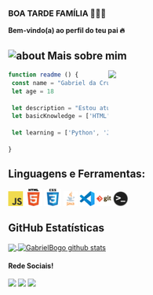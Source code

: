 ### BOA TARDE FAMÍLIA 🏐👋😎 
<strong>Bem-vindo(a) ao perfil do teu pai 🔥 </strong>

## <img width="45" alt="about" src="https://raw.github.com/elizarov/elizarov/master/about.png"> Mais sobre mim

<img align="right" width="300" src="https://i2.wp.com/allhtaccess.info/wp-content/uploads/2018/03/programming.gif?fit=1281%2C716&ssl=1" />

```JavaScript
function readme () {
 const name = "Gabriel da Cruz Bogo"
 let age = 18
 
 let description = "Estou atualmente estudando Engenharia de Software, na UniAmérica, em busca do primeiro emprego na área"
 let basicKnowledge = ['HTML', 'CSS', 'JavaScript', 'C']
 
 let learning = ['Python', 'Java']
 
}
```

## **Linguagens e Ferramentas:**  


<code><img height="30" src="https://raw.githubusercontent.com/github/explore/80688e429a7d4ef2fca1e82350fe8e3517d3494d/topics/javascript/javascript.png"></code>
<code><img height="35" src="https://raw.githubusercontent.com/github/explore/80688e429a7d4ef2fca1e82350fe8e3517d3494d/topics/html/html.png"></code>
<code><img height="35" src="https://raw.githubusercontent.com/github/explore/80688e429a7d4ef2fca1e82350fe8e3517d3494d/topics/css/css.png"></code>
<code><img height="30" src="https://raw.githubusercontent.com/github/explore/80688e429a7d4ef2fca1e82350fe8e3517d3494d/topics/java/java.png"></code>
<code><img height="30" src="https://raw.githubusercontent.com/github/explore/80688e429a7d4ef2fca1e82350fe8e3517d3494d/topics/visual-studio-code/visual-studio-code.png"></code>
<code><img height="30" src="https://raw.githubusercontent.com/github/explore/80688e429a7d4ef2fca1e82350fe8e3517d3494d/topics/git/git.png"></code>
<code><img height="30" src="https://raw.githubusercontent.com/github/explore/80688e429a7d4ef2fca1e82350fe8e3517d3494d/topics/terminal/terminal.png"></code>

## **GitHub Estatísticas**

<a href="https://github.com/gabrielbogo1">
  <img align="center" src="https://github-readme-stats.vercel.app/api/top-langs/?username=gabrielbogo1&theme=aura&hide_langs_below=1" />
</a>

<a href="https://github.com/gabrielbogo1">
 <img align="center" src="https://github-readme-stats.vercel.app/api?username=gabrielbogo1&show_icons=true&theme=aura&line_height=27" alt="GabrielBogo github stats"/>
</a>

<br>

#### Rede Sociais!

 <div> 
  <a href="https://www.instagram.com/gaabrieldcb/" target="_blank"><img src="https://img.shields.io/badge/-Instagram-%23E4405F?style=for-the-badge&logo=instagram&logoColor=white" target="_blank"></a>
  <a href = "mailto:contatogabrielbogo@gmail.com"><img src="https://img.shields.io/badge/-Gmail-%23333?style=for-the-badge&logo=gmail&logoColor=white" target="_blank"></a>
  <a href="https://www.linkedin.com/in/gabriel-da-cruz-bogo-52138b241/" target="_blank"><img src="https://img.shields.io/badge/-LinkedIn-%230077B5?style=for-the-badge&logo=linkedin&logoColor=white" target="_blank"></a>   
  </div>



